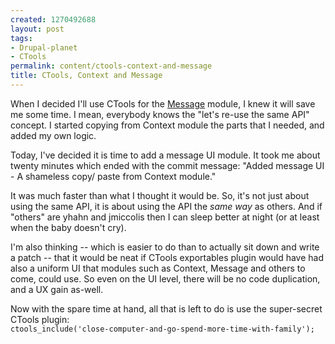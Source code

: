 ```yaml
--- 
created: 1270492688
layout: post
tags: 
- Drupal-planet
- CTools
permalink: content/ctools-context-and-message
title: CTools, Context and Message
---
```

When I decided I'll use CTools for the <a href="http://drupal.org/project/message">Message</a> module, I knew it will save me some time. I mean, everybody knows the "let's re-use the same API" concept. I started copying from Context module the parts that I needed, and added my own logic.

Today, I've decided it is time to add a message UI module. It took me about twenty minutes which ended with the commit message: "Added message UI - A shameless copy/ paste from Context module."

It was much faster than what I thought it would be. So, it's not just about using the same API, it is about using the API the <em>same way</em> as others. And if "others" are yhahn and jmiccolis then I can sleep better at night (or at least when the baby doesn't cry).

I'm also thinking -- which is easier to do than to actually sit down and write a patch -- that it would be neat if CTools exportables plugin would have had also a uniform UI that modules such as Context, Message and others to come, could use. So even on the UI level, there will be no code duplication, and a UX gain as-well.

Now with the spare time at hand, all that is left to do is use the super-secret CTools plugin:
<code>
ctools_include('close-computer-and-go-spend-more-time-with-family');
</code>
